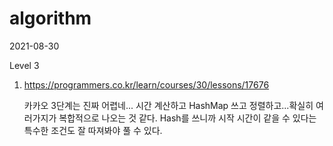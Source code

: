 # algorithm

2021-08-30

Level 3

1. https://programmers.co.kr/learn/courses/30/lessons/17676

   카카오 3단계는 진짜 어렵네... 시간 계산하고 HashMap 쓰고 정렬하고...확실히 여러가지가 복합적으로 나오는 것 같다. Hash를 쓰니까 시작 시간이 같을 수 있다는 특수한 조건도 잘 따져봐야 풀 수 있다.